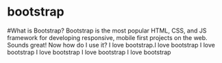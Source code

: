 # bootstrap
#What is Bootstrap?
Bootstrap is the most popular HTML, CSS, and JS framework for developing responsive, mobile first projects on the web. Sounds great! Now how do I use it?
I love bootstrap.I love bootstrap I love bootstrap I love bootstrap I love bootstrap I love bootstrap
